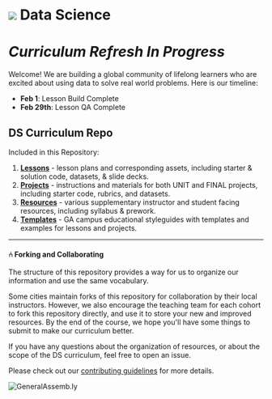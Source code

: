 # ![](https://ga-dash.s3.amazonaws.com/production/assets/logo-9f88ae6c9c3871690e33280fcf557f33.png) Data Science

# _Curriculum Refresh In Progress_

Welcome! We are building a global community of lifelong learners who are excited about using data to solve real world problems. Here is our timeline:

- **Feb 1**: Lesson Build Complete
- **Feb 29th**: Lesson QA Complete


## DS Curriculum Repo

Included in this Repository:

1. [**Lessons**](./lessons/) - lesson plans and corresponding assets, including starter & solution code, datasets, & slide decks.
2. [**Projects**](./projects/) - instructions and materials for both UNIT and FINAL projects, including starter code, rubrics, and datasets.
3. [**Resources**](./resources/) - various supplementary instructor and student facing resources, including syllabus & prework.
4. [**Templates**](./templates/) - GA campus educational styleguides with templates and examples for lessons and projects.

---

#### ⑃ Forking and Collaborating

The structure of this repository provides a way for us to organize our information and use the same vocabulary.

Some cities maintain forks of this repository for collaboration by their local instructors. However, we also encourage the teaching team for each cohort to fork this repository directly, and use it to store your new and improved resources. By the end of the course, we hope you'll have some things to submit to make our curriculum better.

If you have any questions about the organization of resources, or about the scope of the DS curriculum, feel free to open an issue.

Please check out our [contributing guidelines](contributing.md) for more details.

![GeneralAssemb.ly](https://github.com/generalassembly/ga-ruby-on-rails-for-devs/raw/master/images/ga.png "GeneralAssemb.ly")

<!--
# ![](https://ga-dash.s3.amazonaws.com/production/assets/logo-9f88ae6c9c3871690e33280fcf557f33.png) Data Science

Welcome to the Data Science Curriculum v2.0!

We are building a global community of lifelong learners who are excited about using data to solve real world problems.

## DS Curriculum

This repository contains all the materials GA supplies to Data Science instructors. Bear in mind that _some of the files in this repo are meant to be instructor-facing only_.  

General Assembly's Data Science course is split into three units, made up of 20 lessons that are 3 hours each.

## Unit Breakdown

| Class | Title | Project Prompt | Project Deadline|
| --- | :---: |  --- | :---: |
| **Unit 1: Research Design & Exploratory Data Analysis** | Lessons 1 - 5  | Slackbot: Introduced by end of Lesson 3| Slackbot: Due before start of Lesson 5|
| **Unit 2: Foundations of Modeling** | Lessons 6 - 11 | Feedr: Introduced at the end of Lesson 10 and during Lesson 11 Lab Time| Feedr: Due before start of Lesson 14 |
| **Unit 3: Data Science in the Real World**| Lessons 12 - 18 |Final Project: Introduced at end of Lesson 13| |

# Lesson Breakdown

| Class | Title |  | Class | Title |
| --- | :---: | --- |  --- | :---: |
| Lesson 0 | [Installfest](curriculum/lesson-plans/00-installfest/readme.md) || Lesson 10 | [Advanced APIs](curriculum/lesson-plans/10-advanced-apis/README.md)|
| Lesson 1 | [JS on the Command Line](curriculum/lesson-plans/01-command-line-JS/readme.md) || Lesson 11 | [Lab Time](curriculum/lesson-plans/11-in-class-lab/readme.md)|
| Lesson 2 | [Data Types](curriculum/lesson-plans/02-data-types/readme.md) || **Project 2**  |[ Feedr - Your Personalized Feed Reader](curriculum/projects/unit2) |
| Lesson 3| [Collections and Loops](curriculum/lesson-plans/03-collections-and-loops/readme.md) || Lesson 12 | [Prototypical Inheritance](curriculum/lesson-plans/11-in-class-lab/readme.md) |
| Lesson 4 | [Functions and Scope](ecurriculum/lesson-plans/04-functions-and-scope/readme.md) || Lesson 13 | [Closures and This](curriculum/lesson-plans/13-closures-and-this/readme.md) |
| **Project 1** | [Slackbot](curriculum/projects/unit1/project-01.md) ||Lesson 14| [Intro to Crud and Parse](curriculum/lesson-plans/13-closures-and-this/readme.md) |
| Lesson 5 | [Objects and JSON](curriculum/lesson-plans/04-functions-and-scope/readme.md) ||Lesson 15| [Deploying Your App](curriculum/lesson-plans/15-deploying-your-app/readme.md) |
| Lesson 6 | [Intro to DOM & jQuery](curriculum/lesson-plans/07-dom-and-jquery-continued/readme.md)|| Lesson 16 |  [Instructor Student Choice](curriculum/lesson-plans/16-instructor-student-choice/readme.md) |
| Lesson 7 | [DOM & jQuery Continued](curriculum/lesson-plans/08-ajax-and-apis/readme.md) || Lesson 17 |[Lab Time](curriculum/lesson-plans/17-lab-time/readme.md) |
| Lesson 8 | [AJAX and APIs](curriculum/lesson-plans/08-ajax-and-apis/readme.md) ||Lesson 18 | [Lab Time](curriculum/lesson-plans/18-lab-time/readme.md) |
| Lesson 9| [Asynchronous JS and Callbacks](curriculum/lesson-plans/08-ajax-and-apis/readme.md) ||**Project 3** |[Your Single Page App](curriculum/lesson-plans/08-ajax-and-apis/readme.md) |
| | | || Lesson 19 | Final Project Presentations |


## Available Materials

We've supplied a folder for each week and lesson. In these folders we've included:

|Materials | Description | How to Use It|
|----|---------|---------------|
| __readme.md__| Topic break down and suggested schedule. | Use this to get a high level view of the week, including information on the lesson plan, in-class labs and final project milestones.|
| __Code Alongs/ Demos__| Code to be used by instructors to help demonstrate a concept.|These are exercises included in the lesson plans where you'll demonstrate a concept in class while students follow along on their machines. Type slowly and explain the concepts, pausing at regular intervals to check for understanding.|
| __Starter Code Folder__| This is a folder with all the starter code students need for that lesson.| You should share this folder with students before every lesson. Make the necessary changes if you are using different code.|
| __Solution Folder__| This is a folder with all solutions to code alongs and exercises| Share individual solution files as needed. Student should be provided with code demo solutions before lab time to use as a reference.|
| __Project Prompts__| Instructions for completing unit projects | Each project folder includes a prompt with starter and solution code (if applicable) and a rubric. Share the project requirements as early as possible.|


## Pre-Course Responsibilities

We __highly recommend__ you begin preparing your lessons before the course starts. You should start prepping to teach the materials 4 - 6 weeks prior to course launch. A good benchmark is to prepare the first 5 - 6 lessons before the course begins.

During these preparation weeks you should:

*	Create slide decks for each lesson to correspond with what you plan to teach.

*	Review the sample and solution code for each lesson and assignment and make sure you agree with the way it was coded. If not, you can always make tweaks to the code. Keep in mind the students' level of understanding but __don't share code you don't agree with__.

*	Review all curriculum materials and think about how you would like to apply your teaching style and professional experience to the classroom.

#### How To Prepare For Each Lesson

1.	Read the weekly README, and take a look at the starter and solution code.

2.	Review the lesson agenda schedule and learning objectives. Become familiar with what we would like students to accomplish during a particular lesson.

3.	Dive into the lesson planning notes.

4.	View the solution file, and make sure you agree with the solutions. If you don't, change it before you share with students. Students want to feel like you are in command of all materials you share with them.

5.	Decide how you will bring your expertise to the classroom and what materials you will have to edit in order to incorporate any additions or changes you are planning to make to the lesson.

6.	If you prefer not to use the GA-provided code alongs/in-class exercises, create your own and make sure they hit the same topics and learning objectives for that lesson. If you do build new exercises, please share your work with the curriculum team by sending a pull-request to this repo. We are actively working to build the best curriculum we can and are always happy to consider contributions from instructors!

7.	Creating slides? Practice using reveal.js. It can be tricky to get the hang of the workflow (see below).
> Note: Slides are currently not provided in the curriculum, but creating them is a great way to start planning for your lessons. We suggest using [reveal.js](https://github.com/hakimel/reveal.js) to present slides to the class.

*	We suggest using reveal.js with external markdown.

*	Any text following the line `Note:` in a given slide will not appear in the presented deck. However, when you share the rendered markdown (i.e as a pdf), students will see the notes. This is a great place to put presenter notes and additional information you would like students to read outside of class.

*	See [here](https://github.com/hakimel/reveal.js) for further documentation about Reveal.js.

#### Assignments and Projects

In order to pass this course General Assembly students must:

*	Complete and submit 80% of all course homework assignments.

	*	Students will receive feedback from instructors on their assignments within 2 - 4 days.

*	Complete and submit the course [final project](curriculum/projects/readme.md), including all milestones.

Grading, Hosting and Using GitHub in the Classroom

We'll use GitHub for student-facing materials, homework submission, final project hosting, feedback and grading.

* Students will learn Git and GitHub early on in lesson 1.

* In order to host their final projects online, students will use GitHub pages. Unit 4 will cover the process of getting their site up and running on GitHub pages or Heroku.

* Producers should set up a student-facing repo for the course which will be handed-off to the instructional team. For information on how to set up a student-facing repo [see these instructions](NEED INSTRUCTIONS).


#### Exit Tickets

As part of an initiative to collect targeted, topic-based feedback - and encourage our instructors to reflect on their teaching practices - a group of NYC instructors are piloting instructor exit tickets. These short surveys should be completed at the end of each lesson or the end of each day. The link to the survey can be found [here](ADD TICKET).

## ⑃ Forking and Collaborating

The structure of this repository provides a way for us to organize our information and use the same vocabulary.

Some cities maintain forks of this repository for collaboration by their local instructors. However, we also encourage the teaching team for each cohort to fork this repository directly, and use it to store your new and improved resources. By the end of the course, we hope you'll have some things to submit to make our curriculum better.

If you have any questions about the organization of resources, or about the scope of the DS curriculum, you can feel free to open an issue.

Please check out our [contributing guidelines](contributing.md) for more details.

## Credits

The JS1.0 curriculum was built by the following team:

* [Emerson Taymor](https://generalassemb.ly/instructors/emerson-taymor/1240), *Unit 1*
* [Chandler Moisen](https://generalassemb.ly/instructors/chandler-moisen/2729), *Unit 1*
* [Tedi Konda](https://generalassemb.ly/instructors/tedi-konda/2297), *Unit 2*
* [Alexander Saldivar](https://generalassemb.ly/instructors/alex-saldivar/3980), *Unit 3 & 4*
* [Steve Belovarich ](https://generalassemb.ly/instructors/steve-belovarich/4622), *Unit 4*
* Mehan Jayasuriya, Product Manager
* Jeanny Vaidya, Instructional Designer


![GeneralAssemb.ly](https://github.com/generalassembly/ga-ruby-on-rails-for-devs/raw/master/images/ga.png "GeneralAssemb.ly")

 -->
